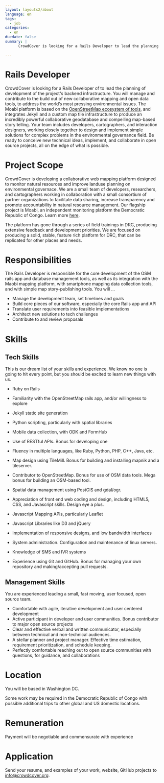 ```yaml
---
layout: layouts2/about
language: en
tags:
  - job
categories:
  - en
duedate: false
summary: |
      CrowdCover is looking for a Rails Developer to lead the planning of development of the project's backend infrastructure. You will manage and contribute to the build out of new collaborative mapping and open data tools, to address the world’s most pressing environmental issues. The Moabi platform is based on the [OpenStreetMap ecosystem of tools](http://vimeo.com/92001606#t=13m4s), and integrates Jekyll and a custom map tile infrastructure to produce an incredibly powerful collaborative geodatabase and compelling map-based story telling. Your team includes developers, cartographers, and interaction designers, working closely together to design and implement simple solutions for complex problems in the environmental governance field. Be ready to conceive new technical ideas, implement, and collaborate in open source projects, all on the edge of what is possible.

---
```

# Rails Developer

CrowdCover is looking for a Rails Developer of to lead the planning of development of the project's backend infrastructure. You will manage and contribute to the build out of new collaborative mapping and open data tools, to address the world’s most pressing environmental issues. The Moabi platform is based on the [OpenStreetMap ecosystem of tools](http://vimeo.com/92001606#t=13m4s), and integrates Jekyll and a custom map tile infrastructure to produce an incredibly powerful collaborative geodatabase and compelling map-based story telling. Your team includes developers, cartographers, and interaction designers, working closely together to design and implement simple solutions for complex problems in the environmental governance field. Be ready to conceive new technical ideas, implement, and collaborate in open source projects, all on the edge of what is possible.

# Project Scope

CrowdCover is developing a collaborative web mapping platform designed to monitor natural resources and improve landuse planning on environmental governace.  We are a small team of developers, researchers, and cartographers working in collaboration with a small consortium of partner organizations to facilitate data sharing, increase transparency and promote accountability in natural resource management. Our flagship project is Moabi, an independent monitoring platform the Democratic Republic of Congo. Learn more [here](http://rdc.moabi.org/about/en/).

The platform has gone through a series of field trainings in DRC, producing extensive feedback and development priorities. We are focused on producing a solid, stable, feature rich platform for DRC, that can be replicated for other places and needs.

# Responsibilities

The Rails Developer is responsible for the core development of the OSM rails app and database management tools, as well as its integration with the Maobi mapping platform, with smartphone mapping data collection tools, and with simple map story-publishing tools. You will ...

* Manage the development team, set timelines and goals
* Build core pieces of our software, especially the core Rails app and API
* Translate user requirements into feasible implementations
* Architect new solutions to tech challenges
* Contribute to and review proposals

# Skills

## Tech Skills

This is our dream list of your skills and experience. We know no one is going to hit every point, but you should be excited to learn new things with us.

* Ruby on Rails
* Familiarity with the OpenStreetMap rails app, and/or willingness to explore
* Jekyll static site generation
* Python scripting, particularly with spatial libraries
* Mobile data collection, with ODK and FormHub
* Use of RESTful APIs. Bonus for developing one
* Fluency in multiple languages, like Ruby, Python, PHP, C++, Java, etc.

* Map design using TileMill. Bonus for building and installing mapnik and a tileserver.
* Contributor to OpenStreetMap. Bonus for use of OSM data tools. Mega bonus for building an OSM-based tool.
* Spatial data management using PostGIS and gdal/ogr.

* Appreciation of front end web coding and design, including HTML5, CSS, and Javascript skills. Design eye a plus.
* Javascript Mapping APIs, particularly Leaflet
* Javascript Libraries like D3 and jQuery
* Implementation of responsive designs, and low bandwidth interfaces

* System administration. Configuration and maintenance of linux servers.
* Knowledge of SMS and IVR systems
* Experience using Git and GitHub. Bonus for managing your own repository and making/accepting pull requests.

## Management Skills

You are experienced leading a small, fast moving, user focused, open source team.

* Comfortable with agile, iterative development and user centered development
* Active participant in developer and user communities. Bonus contributor to major open source projects
* Clear and effective verbal and written communicator, especially between technical and non-technical audiences.
* A stellar planner and project manager. Effective time estimation, requirement prioritization, and schedule keeping.
* Perfectly comfortable reaching out to open source communities with questions, for guidance, and collaborations

# Location

You will be based in Washington DC.

Some work may be required in the Democratic Republic of Congo with possible additional trips to other global and US domestic locations.

# Remuneration

Payment will be negotiable and commensurate with experience

# Application

Send your resume, and examples of your work, website, GitHub projects to [info@crowdcover.org](mailto:info@crowdcover.org).
